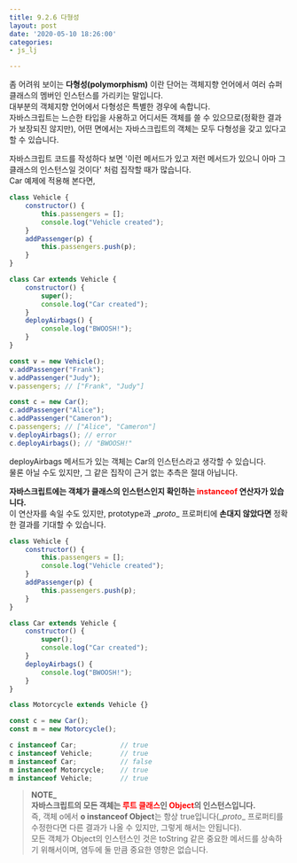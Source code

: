 ```yaml
---
title: 9.2.6 다형성
layout: post
date: '2020-05-10 18:26:00'
categories:
- js_lj

---
```


좀 어려워 보이는 **다형성(polymorphism)** 이란 단어는 객체지향 언어에서 여러 슈퍼클래스의 멤버인 인스턴스를 가리키는 말입니다.  
대부분의 객체지향 언어에서 다형성은 특별한 경우에 속합니다.  
자바스크립트는 느슨한 타입을 사용하고 어디서든 객체를 쓸 수 있으므로(정확한 결과가 보장되진 않지만), 어떤 면에서는 자바스크립트의 객체는 모두 다형성을 갖고 있다고 할 수 있습니다.  

자바스크립트 코드를 작성하다 보면 '이런 메서드가 있고 저런 메서드가 있으니 아마 그 클래스의 인스턴스일 것이다' 처럼 집작할 때가 많습니다.  
Car 예제에 적용해 본다면,  

```javascript
class Vehicle {
	constructor() {
		this.passengers = [];
		console.log("Vehicle created");
	}
	addPassenger(p) {
		this.passengers.push(p);
	}
}

class Car extends Vehicle {
	constructor() {
		super();
		console.log("Car created");
	}
	deployAirbags() {
		console.log("BWOOSH!");
	}
}

const v = new Vehicle();
v.addPassenger("Frank");
v.addPassenger("Judy");
v.passengers; // ["Frank", "Judy"]

const c = new Car();
c.addPassenger("Alice");
c.addPassenger("Cameron");
c.passengers; // ["Alice", "Cameron"]
v.deployAirbags(); // error
c.deployAirbags(); // "BWOOSH!"
```

deployAirbags 메서드가 있는 객체는 Car의 인스턴스라고 생각할 수 있습니다.  
물론 아닐 수도 있지만, 그 같은 집작이 근거 없는 추측은 절대 아닙니다.

**자바스크립트에는 객체가 클래스의 인스턴스인지 확인하는 <span style="color:red;">instanceof</span> 연산자가 있습니다.**  
이 연산자를 속일 수도 있지만, prototype과 \__proto__ 프로퍼티에 **손대지 않았다면** 정확한 결과를 기대할 수 있습니다.

```javascript
class Vehicle {
	constructor() {
		this.passengers = [];
		console.log("Vehicle created");
	}
	addPassenger(p) {
		this.passengers.push(p);
	}
}

class Car extends Vehicle {
	constructor() {
		super();
		console.log("Car created");
	}
	deployAirbags() {
		console.log("BWOOSH!");
	}
}

class Motorcycle extends Vehicle {}

const c = new Car();
const m = new Motorcycle();

c instanceof Car;           // true
c instanceof Vehicle;       // true
m instanceof Car;           // false
m instanceof Motorcycle;    // true
m instanceof Vehicle;       // true
```

> **NOTE_**  
> **자바스크립트의 모든 객체는 <span style="color:red;">루트 클래스</span>인 <span style="color:red;">Object</span>의 인스턴스입니다.**  
> 즉, 객체 o에서 **o instanceof Object**는 항상 true입니다(\__proto__ 프로퍼티를 수정한다면 다른 결과가 나올 수 있지만, 그렇게 해서는 안됩니다).  
> 모든 객체가 Object의 인스턴스인 것은 toString 같은 중요한 메서드를 상속하기 위해서이며, 염두에 둘 만큼 중요한 영향은 없습니다.